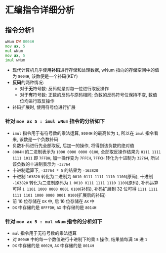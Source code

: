 # 汇编指令详细分析

## 指令分析1

```asm
wNum DW 8004H
mov ax, 5
mul wNum
mov ax, 5
imul wNum
```

- 现代计算机几乎使用**补码**进行存储和处理数据, wNum 指向的存储空间中的值为 `8004H`, 该数便是一个补码(KEY)
- **反码**的两种情况:
  - 对于**无**符号数: 反码就是对每一位进行取反操作
  - 对于**有**符号数: 正数的反码与原码相同; 负数的反码符号位保持不变, 数值位均进行取反操作
- 补码扩展时, 使用符号位进行扩展

### 针对 `mov ax 5 : imul wNum` 指令的分析如下

- `imul` 指令用于有符号数的乘法运算, `8004H` 的最高位为 `1`, 所以在 `imul` 指令看来, 该数是一个负数补码
- 负数补码进行先全部取反, 后加一的操作, 将得到该负数的绝对值
- `8004H` 的二进制表示为 `1000 0000 0000 0100`, 全部取反操作结果为 `0111 1111 1111 1011` 即 `7FFBH`, 加一操作变为 `7FFCH`, `7FFCH` 转化为十进制为 `32764`, 所以该负数的十进制表示为 `-32764`
- 十进制运算下, `-32764 * 5` 的结果为 `-163820`
- 十进制 `163820` 转化为二进制为 `0010 0111 1111 1110 1100`(原码), 十进制 `-163820` 转化为二进制原码为 `1 0010 0111 1111 1110 1100`(原码), 补码运算可得 `1 1101 1000 0000 0001 0100`(补码), 补码扩展到 32 位可得 `1111 1111 1111 1101 1000 0000 0001 0100`(扩展后的补码)
- 前 16 位存储在 `DX` 中, 后 16 位存储在 `AX` 中
- `DX` 中存储的是 `0FFFDH`, `AX` 中存储的是 `8014H`

### 针对 `mov ax 5 : mul wNum` 指令的分析如下

- `mul` 指令用于无符号数的乘法运算
- 对 `8004H` 中的每一个数值进行十进制下的乘 `5` 操作, 结果值每满 `16` 进 `1`
- `DX` 中存储的是 `0002H`, `AX` 中存储的是 `8014H`
